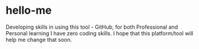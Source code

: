 # hello-me
Developing skills in using this tool - GitHub, for both Professional and Personal learning
I have zero coding skills. I hope that this platform/tool will help me change that soon.
